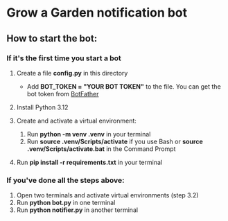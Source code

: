 # Grow a Garden notification bot

## How to start the bot:

### If it's the first time you start a bot

1. Create a file **config.py** in this directory

   - Add **BOT_TOKEN = "YOUR BOT TOKEN"** to the file. You can get the bot token from [BotFather](https://t.me/BotFather)

2. Install Python 3.12
3. Create and activate a virtual environment:

   1. Run **python -m venv .venv** in your terminal
   2. Run **source .venv/Scripts/activate** if you use Bash or **source .venv/Scripts/activate.bat** in the Command Prompt

4. Run **pip install -r requirements.txt** in your terminal

### If you've done all the steps above:

1. Open two terminals and activate virtual environments (step 3.2)
2. Run **python bot.py** in one terminal
3. Run **python notifier.py** in another terminal
